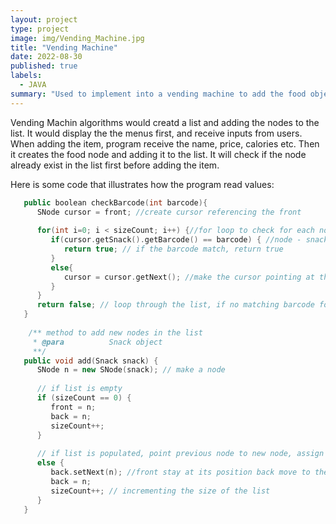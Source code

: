 ```yaml
---
layout: project
type: project
image: img/Vending_Machine.jpg
title: "Vending Machine"
date: 2022-08-30
published: true
labels:
  - JAVA
summary: "Used to implement into a vending machine to add the food objects, set the item price, remove items, output the list of items purchased and the price."
---
```



Vending Machin algorithms would creatd a list and adding the nodes to the list.
It would display the the menus first, and receive inputs from users.
When adding the item, program receive the name, price, calories etc. Then it creates the food node and adding it to the list.
It will check if the node already exist in the list first before adding the item. 

Here is some code that illustrates how the program read values:

```cpp
   public boolean checkBarcode(int barcode){
      SNode cursor = front; //create cursor referencing the front
   
      for(int i=0; i < sizeCount; i++) {//for loop to check for each nodes in the list
         if(cursor.getSnack().getBarcode() == barcode) { //node - snack - barcode 
            return true; // if the barcode match, return true
         }
         else{
            cursor = cursor.getNext(); //make the cursor pointing at the next node if barcode not matching
         }
      }    
      return false; // loop through the list, if no matching barcode found, return false
   }
   
    /** method to add new nodes in the list
     * @para          Snack object
     **/
   public void add(Snack snack) {
      SNode n = new SNode(snack); // make a node
      
      // if list is empty 
      if (sizeCount == 0) {
         front = n;
         back = n;
         sizeCount++;
      } 
      
      // if list is populated, point previous node to new node, assign new node to last
      else {
         back.setNext(n); //front stay at its position back move to the next node added
         back = n;
         sizeCount++; // incrementing the size of the list       
      }
   }

```

